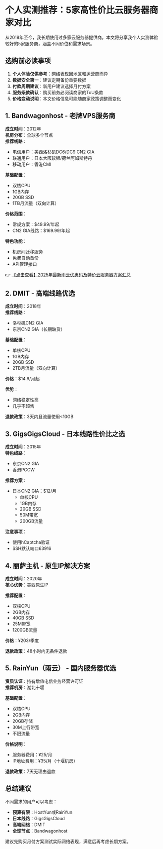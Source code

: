 # 个人实测推荐：5家高性价比云服务器商家对比

从2018年至今，我长期使用过多家云服务器提供商。本文将分享我个人实测体验较好的5家服务商，涵盖不同价位和需求场景。

## 选购前必读事项

1. **个人体验仅供参考**：网络表现因地区和运营商而异
2. **数据安全第一**：建议定期备份重要数据
3. **付款周期建议**：新用户建议选择月付方案
4. **服务条款确认**：购买前务必阅读商家的ToU条款
5. **价格变动说明**：本文价格信息可能随商家政策调整而变化

## 1. Bandwagonhost - 老牌VPS服务商

**成立时间**：2012年  
**机房分布**：全球多个节点  
**推荐线路**：
- 电信用户：美西洛杉矶DC6/DC9 CN2 GIA
- 联通用户：日本大阪软银/荷兰阿姆斯特丹
- 移动用户：香港CMI

**基础配置**：
- 双核CPU
- 1GB内存
- 20GB SSD
- 1TB月流量（双向计算）

**价格范围**：
- 常规方案：$49.99/年起
- CN2 GIA线路：$169.99/年起

**特色功能**：
- 机房间迁移服务
- 免费自动备份
- API管理接口

👉 [【点击查看】2025年最新雨云优惠码及特价云服务器方案汇总](https://bit.ly/RainYun)

## 2. DMIT - 高端线路优选

**成立时间**：2018年  
**推荐线路**：
- 洛杉矶CN2 GIA
- 东京CN2 GIA（长期缺货）

**基础配置**：
- 单核CPU
- 1GB内存
- 20GB SSD
- 2TB月流量（双向计算）

**价格**：$14.9/月起

**优势**：
- 网络稳定性高
- 几乎不超售

**退款政策**：3天内且流量使用<10GB

## 3. GigsGigsCloud - 日本线路性价比之选

**成立时间**：2015年  
**特色线路**：
- 东京CN2 GIA
- 香港PCCW

**推荐方案**：
- 日本CN2 GIA：$12/月
  - 单核CPU
  - 1GB内存
  - 20GB SSD
  - 50M带宽
  - 200GB流量

**注意事项**：
- 使用hCaptcha验证
- SSH默认端口63916

## 4. 丽萨主机 - 原生IP解决方案

**成立时间**：2020年  
**核心优势**：美西原生IP

**推荐配置**：
- 双核CPU
- 2GB内存
- 40GB SSD
- 25M带宽
- 1200GB流量

**价格**：¥203/季度

**退款政策**：48小时内无条件退款

## 5. RainYun（雨云） - 国内服务器优选

**资质认证**：持有增值电信业务经营许可证  
**推荐机房**：湖北十堰

**基础配置**：
- 双核CPU
- 2GB内存
- 20GB存储
- 30M上行带宽
- 不限流量

**价格说明**：
- 服务器费用：¥25/月
- IP地址费用：¥35/月（十堰机房）

**退款政策**：7天无理由退款

## 总结建议

不同需求的用户可以考虑：
- **预算有限**：HostYun或RainYun
- **日本线路**：GigsGigsCloud
- **高端网络**：DMIT
- **全球节点**：Bandwagonhost

建议先购买月付方案测试实际网络表现，满意后再考虑长期方案。